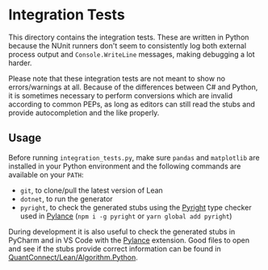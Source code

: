# Integration Tests

This directory contains the integration tests. These are written in Python because the NUnit runners don't seem to consistently log both external process output and `Console.WriteLine` messages, making debugging a lot harder.

Please note that these integration tests are not meant to show no errors/warnings at all. Because of the differences between C# and Python, it is sometimes necessary to perform conversions which are invalid according to common PEPs, as long as editors can still read the stubs and provide autocompletion and the like properly.

## Usage

Before running `integration_tests.py`, make sure `pandas` and `matplotlib` are installed in your Python environment and the following commands are available on your `PATH`:
- `git`, to clone/pull the latest version of Lean
- `dotnet`, to run the generator
- `pyright`, to check the generated stubs using the [Pyright](https://github.com/microsoft/pyright) type checker used in [Pylance](https://marketplace.visualstudio.com/items?itemName=ms-python.vscode-pylance) (`npm i -g pyright` or `yarn global add pyright`)

During development it is also useful to check the generated stubs in PyCharm and in VS Code with the [Pylance](https://marketplace.visualstudio.com/items?itemName=ms-python.vscode-pylance) extension. Good files to open and see if the stubs provide correct information can be found in [QuantConnect/Lean/Algorithm.Python](https://github.com/QuantConnect/Lean/tree/master/Algorithm.Python).
